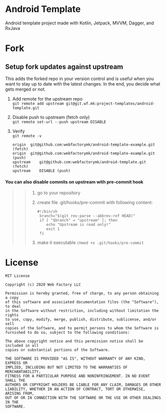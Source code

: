 # Android Template
Android template project made with Kotlin, Jetpack, MVVM, Dagger, and RxJava

# Fork

## Setup fork updates against upstream
This adds the forked repo in your version control and is useful when you want to stay up to date with the latest changes. In the end, you decide what gets merged or not.

1. Add remote for the upstream repo
<br> `git remote add upstream git@git.wf.mk:project-templates/android-template.git`

2. Disable push to upstream (fetch only)
<br> `git remote set-url --push upstream DISABLE`

3. Verify
<br> `git remote -v`

    ```
    origin	git@github.com:webfactorymk/android-template-example.git (fetch)
    origin	git@github.com:webfactorymk/android-template-example.git (push)
    upstream	git@github.com:webfactorymk/android-template.git (fetch)
    upstream	DISABLE (push)
    ```

#### You can also disable commits on upstream with pre-commit hook

>> 1. go to your repository
>> 2. create file .git/hooks/pre-commit with following content:
>>  
>>    ```
>>    #!/bin/sh
>>     branch="$(git rev-parse --abbrev-ref HEAD)"
>>     if [ "$branch" = "upstream" ]; then
>>        echo "Upstream is read only!"
>>        exit 1
>>     fi
>>    ```
>>    
>> 3. make it executable
>> `chmod +x .git/hooks/pre-commit`

# License

    MIT License
    
    Copyright (c) 2020 Web Factory LLC
    
    Permission is hereby granted, free of charge, to any person obtaining a copy
    of this software and associated documentation files (the "Software"), to deal
    in the Software without restriction, including without limitation the rights
    to use, copy, modify, merge, publish, distribute, sublicense, and/or sell
    copies of the Software, and to permit persons to whom the Software is
    furnished to do so, subject to the following conditions:
    
    The above copyright notice and this permission notice shall be included in all
    copies or substantial portions of the Software.
    
    THE SOFTWARE IS PROVIDED "AS IS", WITHOUT WARRANTY OF ANY KIND, EXPRESS OR
    IMPLIED, INCLUDING BUT NOT LIMITED TO THE WARRANTIES OF MERCHANTABILITY,
    FITNESS FOR A PARTICULAR PURPOSE AND NONINFRINGEMENT. IN NO EVENT SHALL THE
    AUTHORS OR COPYRIGHT HOLDERS BE LIABLE FOR ANY CLAIM, DAMAGES OR OTHER
    LIABILITY, WHETHER IN AN ACTION OF CONTRACT, TORT OR OTHERWISE, ARISING FROM,
    OUT OF OR IN CONNECTION WITH THE SOFTWARE OR THE USE OR OTHER DEALINGS IN THE
    SOFTWARE.
